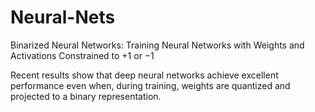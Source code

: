 # Neural-Nets

Binarized Neural Networks: Training Neural Networks with Weights and Activations Constrained to +1 or −1

Recent results show that deep neural networks achieve excellent performance even when, during training, weights are quantized and projected to a binary representation. 
